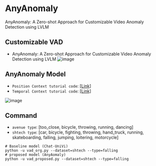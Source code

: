 # AnyAnomaly
AnyAnomaly: A Zero-shot Approach for Customizable Video Anomaly Detection using LVLM
  
## Customizable VAD
- AnyAnomaly: A Zero-shot Approach for Customizable Video Anomaly Detection using LVLM
![image](https://github.com/user-attachments/assets/12201aec-c562-4884-941d-591318ef5da2)

## AnyAnomaly Model
- ```Position Context tutorial code```: [[Link]](https://github.com/SkiddieAhn/Preparation-AnyAnomaly/blob/main/tutorial_tc.ipynb)    
- ```Temporal Context tutorial code```: [[Link]](https://github.com/SkiddieAhn/Preparation-AnyAnomaly/blob/main/tutorial_tc.ipynb)
  
![image](https://github.com/user-attachments/assets/f621d667-6079-41ce-8401-3441b9d4b8da)

## Command
- ```avenue type```: [too_close, bicycle, throwing, running, dancing]
- ```shtech type```: [car, bicycle, fighting, throwing, hand_truck, running, skateboarding, falling, jumping, loitering, motorcycle]
```Shell
# Baseline model (Chat-UniVi)
python -u vad_org.py --dataset=shtech --type=falling 
# proposed model (AnyAomaly)
python -u vad_proposed.py --dataset=shtech --type=falling 
```
